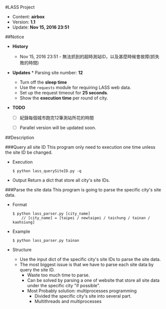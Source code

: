 #LASS Project
* Content: **airbox**
* Version: **1.1**
* Update: **Nov 15, 2016 23:51**




##Notice
* **History**
	* Nov 15, 2016 23:51 - 無法抓到的超時測站ID，以及甚麼時候會故障(抓失敗的時間)

* **Updates**
    	* Parsing site number: **12**
	* Turn off the **sleep time**
	* Use the ```requests``` module for requiring LASS web data.
	* Set up the request timeout for **25 seconds**.
	* Show the **execution time** per round of city.

* **TODO**
	* [ ] 紀錄每個城市跑完12筆測站所花的時間
	* [ ] Parallel version will be updated soon.




##Description

###Query all site ID
This program only need to execution one time unless the site ID be changed.
* Execution
	```
	$ python lass_querySiteID.py -q
	```

* Output
	Return a dict that store all city's site IDs.



###Parse the site data
This program is going to parse the specific city's site data.
* Format
	```
	$ python lass_parser.py [city_name]
		// [city_name] = [taipei / newtaipei / taichung / tainan / kaohsiung]
	```

* Example
	```
	$ python lass_parser.py tainan
	```

* Structure
	* Use the input dict of the specific city's site IDs to parse the site data.
	* The most biggest issue is that we have to parse each site data by query the site ID.
		* Waste too much time to parse.
		* Can be solved by parsing a one of website that store all site data under the specific city "if possible".
		* Most Probably solution: multiprocesses programming
			* Divided the specific city's site into several part.
			* Multithreads and multiprocesses
